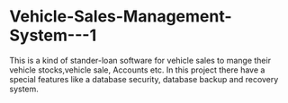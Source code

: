# Vehicle-Sales-Management-System---1
This is a kind of stander-loan software for vehicle sales to mange their vehicle stocks,vehicle sale, Accounts etc. In this project there have a special features like a database security, database backup and recovery system.  
